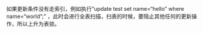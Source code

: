 如果更新条件没有走索引，例如执行”update test set name=“hello” where name=“world”;” ，此时会进行全表扫描，扫表的时候，要阻止其他任何的更新操作，所以上升为表锁。



